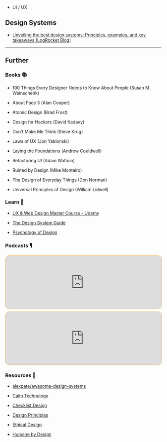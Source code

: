 - UI / UX

## Design Systems

- [Unveiling the best design systems: Principles, examples, and key takeaways (LogRocket Blog)](https://blog.logrocket.com/ux-design/best-design-systems/)
---
## Further

### Books 📚

- 100 Things Every Designer Needs to Know About People (Susan M. Weinschenk)

- About Face 3 (Alan Cooper)

- Atomic Design (Brad Frost)

- Design for Hackers (David Kadavy)

- Don’t Make Me Think (Steve Krug)

- Laws of UX (Jon Yablonski)

- Laying the Foundations (Andrew Couldwell)

- Refactoring UI (Adam Wathan)

- Ruined by Design (Mike Monteiro)

- The Design of Everyday Things (Don Norman)

- Universal Principles of Design (William Lidwell)
### Learn 🧠

- [UX & Web Design Master Course - Udemy](https://www.udemy.com/course/ux-web-design-master-course-strategy-design-development/)

- [The Design System Guide](https://thedesignsystem.guide/)

- [Psychology of Design](https://growth.design/psychology)
### Podcasts 🎙

<iframe style='margin-bottom: .5rem; display: block; height: 170px; width: 100%; border: 1px solid #edae49; border-radius: .75rem; box-sizing: content-box' src='https://podverse.fm/embed/player?episodeId=_per3x-Yv_' title='Podverse Embed Player' class='pv-embed-player'>Syntax - Design Systems</iframe>

<iframe style='margin-bottom: .5rem; display: block; height: 170px; width: 100%; border: 1px solid #edae49; border-radius: .75rem; box-sizing: content-box' src='https://podverse.fm/embed/player?episodeId=U84TOglo' title='Podverse Embed Player' class='pv-embed-player'>Syntax - Design Foundations for Developers</iframe>

### Resources 🧩

- [alexpate/awesome-design-systems](https://github.com/alexpate/awesome-design-systems)

- [Calm Technology](https://calmtech.com/)

- [Checklist Design](https://www.checklist.design/)

- [Design Principles](https://principles.design/)

- [Ethical Design](https://ind.ie/ethical-design/)

- [Humane by Design](https://humanebydesign.com/)
